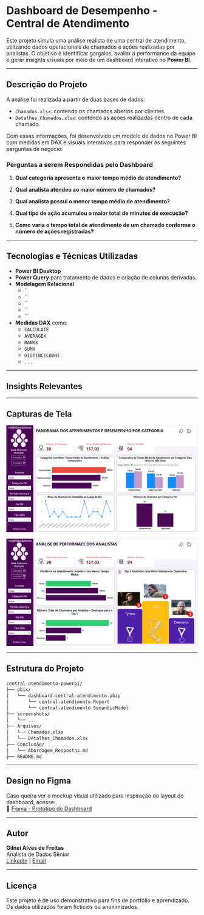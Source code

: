 
# Dashboard de Desempenho - Central de Atendimento

Este projeto simula uma análise realista de uma central de atendimento, utilizando dados operacionais de chamados e ações realizadas por analistas. O objetivo é identificar gargalos, avaliar a performance da equipe e gerar insights visuais por meio de um dashboard interativo no **Power BI**.

---

## Descrição do Projeto

A análise foi realizada a partir de duas bases de dados:

- `Chamados.xlsx`: contendo os chamados abertos por clientes.
- `Detalhes_Chamados.xlsx`: contendo as ações realizadas dentro de cada chamado.

Com essas informações, foi desenvolvido um modelo de dados no Power BI com medidas em DAX e visuais interativos para responder às seguintes perguntas de negócio:

### Perguntas a serem Respondidas pelo Dashboard

1. **Qual categoria apresenta o maior tempo médio de atendimento?**  

2. **Qual analista atendeu ao maior número de chamados?**  

3. **Qual analista possui o menor tempo médio de atendimento?**  

4. **Qual tipo de ação acumulou o maior total de minutos de execução?**  

5. **Como varia o tempo total de atendimento de um chamado conforme o número de ações registradas?**  

---

## Tecnologias e Técnicas Utilizadas

- **Power BI Desktop**  
- **Power Query** para tratamento de dados e criação de colunas derivadas.
- **Modelagem Relacional**
  - ``
  - ``
  - ``
  - ``
  - ``
- **Medidas DAX** como:
  - `CALCULATE`
  - `AVERAGEX`
  - `RANKX`
  - `SUMX`
  - `DISTINCTCOUNT`
  - `...`

---

## Insights Relevantes

---

## Capturas de Tela

<p align="center">
  <img src="./screenshots/overview.png" alt="Visão geral do dashboard" width="600"/>
</p>

<p align="center">
  <img src="./screenshots/top_analistas.png" alt="Ranking dos analistas" width="600"/>
</p>

---

## Estrutura do Projeto

```
central-atendimento-powerbi/
├── pbix/
│   └── dashboard-central-atendimento.pbip
│       └── central-atendimento.Report
│       └── central-atendimento.SemanticModel
├── screenshots/
│   └── ...
├── Arquivos/
│   └── Chamados.xlsx
│   └── Detalhes_Chamados.xlsx
├── Conclusão/
│   └── Abordagem_Respostas.md
├── README.md
```

---

## Design no Figma

Caso queira ver o mockup visual utilizado para inspiração do layout do dashboard, acesse:  
🔗 [Figma - Protótipo do Dashboard](https://www.figma.com/@gilneifreitas)

---

## Autor

**Gilnei Alves de Freitas**  
Analista de Dados Sênior  
[LinkedIn](https://www.linkedin.com/in/gilnei-alves/) | [Email](mailto:gilnei147@gmail.com)

---

## Licença

Este projeto é de uso demonstrativo para fins de portfólio e aprendizado. Os dados utilizados foram fictícios ou anonimizados.
